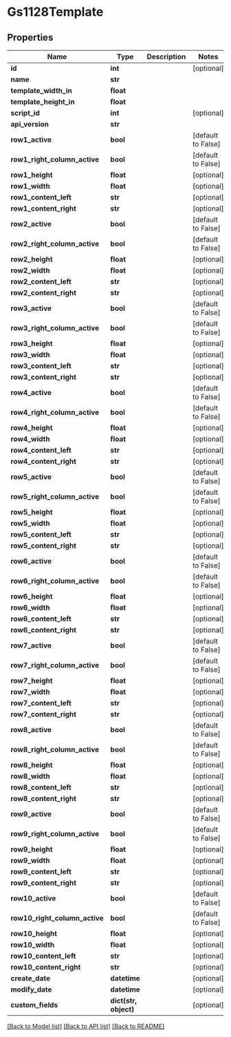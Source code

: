 # Gs1128Template

## Properties
Name | Type | Description | Notes
------------ | ------------- | ------------- | -------------
**id** | **int** |  | [optional] 
**name** | **str** |  | 
**template_width_in** | **float** |  | 
**template_height_in** | **float** |  | 
**script_id** | **int** |  | [optional] 
**api_version** | **str** |  | 
**row1_active** | **bool** |  | [default to False]
**row1_right_column_active** | **bool** |  | [default to False]
**row1_height** | **float** |  | [optional] 
**row1_width** | **float** |  | [optional] 
**row1_content_left** | **str** |  | [optional] 
**row1_content_right** | **str** |  | [optional] 
**row2_active** | **bool** |  | [default to False]
**row2_right_column_active** | **bool** |  | [default to False]
**row2_height** | **float** |  | [optional] 
**row2_width** | **float** |  | [optional] 
**row2_content_left** | **str** |  | [optional] 
**row2_content_right** | **str** |  | [optional] 
**row3_active** | **bool** |  | [default to False]
**row3_right_column_active** | **bool** |  | [default to False]
**row3_height** | **float** |  | [optional] 
**row3_width** | **float** |  | [optional] 
**row3_content_left** | **str** |  | [optional] 
**row3_content_right** | **str** |  | [optional] 
**row4_active** | **bool** |  | [default to False]
**row4_right_column_active** | **bool** |  | [default to False]
**row4_height** | **float** |  | [optional] 
**row4_width** | **float** |  | [optional] 
**row4_content_left** | **str** |  | [optional] 
**row4_content_right** | **str** |  | [optional] 
**row5_active** | **bool** |  | [default to False]
**row5_right_column_active** | **bool** |  | [default to False]
**row5_height** | **float** |  | [optional] 
**row5_width** | **float** |  | [optional] 
**row5_content_left** | **str** |  | [optional] 
**row5_content_right** | **str** |  | [optional] 
**row6_active** | **bool** |  | [default to False]
**row6_right_column_active** | **bool** |  | [default to False]
**row6_height** | **float** |  | [optional] 
**row6_width** | **float** |  | [optional] 
**row6_content_left** | **str** |  | [optional] 
**row6_content_right** | **str** |  | [optional] 
**row7_active** | **bool** |  | [default to False]
**row7_right_column_active** | **bool** |  | [default to False]
**row7_height** | **float** |  | [optional] 
**row7_width** | **float** |  | [optional] 
**row7_content_left** | **str** |  | [optional] 
**row7_content_right** | **str** |  | [optional] 
**row8_active** | **bool** |  | [default to False]
**row8_right_column_active** | **bool** |  | [default to False]
**row8_height** | **float** |  | [optional] 
**row8_width** | **float** |  | [optional] 
**row8_content_left** | **str** |  | [optional] 
**row8_content_right** | **str** |  | [optional] 
**row9_active** | **bool** |  | [default to False]
**row9_right_column_active** | **bool** |  | [default to False]
**row9_height** | **float** |  | [optional] 
**row9_width** | **float** |  | [optional] 
**row9_content_left** | **str** |  | [optional] 
**row9_content_right** | **str** |  | [optional] 
**row10_active** | **bool** |  | [default to False]
**row10_right_column_active** | **bool** |  | [default to False]
**row10_height** | **float** |  | [optional] 
**row10_width** | **float** |  | [optional] 
**row10_content_left** | **str** |  | [optional] 
**row10_content_right** | **str** |  | [optional] 
**create_date** | **datetime** |  | [optional] 
**modify_date** | **datetime** |  | [optional] 
**custom_fields** | **dict(str, object)** |  | [optional] 

[[Back to Model list]](../README.md#documentation-for-models) [[Back to API list]](../README.md#documentation-for-api-endpoints) [[Back to README]](../README.md)


